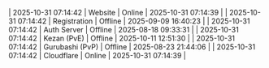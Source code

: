 | 2025-10-31 07:14:42 | Website | Online | 2025-10-31 07:14:39 |
| 2025-10-31 07:14:42 | Registration | Offline | 2025-09-09 16:40:23 |
| 2025-10-31 07:14:42 | Auth Server | Offline | 2025-08-18 09:33:31 |
| 2025-10-31 07:14:42 | Kezan (PvE) | Offline | 2025-10-11 12:51:30 |
| 2025-10-31 07:14:42 | Gurubashi (PvP) | Offline | 2025-08-23 21:44:06 |
| 2025-10-31 07:14:42 | Cloudflare | Online | 2025-10-31 07:14:39 |
